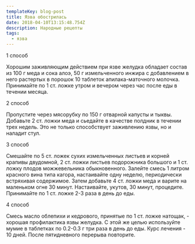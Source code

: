 ```yaml
---
templateKey: blog-post
title: Язва обострилась
date: 2018-04-10T13:15:48.754Z
description: Народные рецепты
tags:
  - язва
---
```

1 способ 



Хорошим заживляющим действием при язве желудка обладает состав из 100 г меда и сока алоэ, 50 г измельченного инжира с добавлением в него растертых в порошок 10 таблеток апилака-маточного молочка. Принимайте по 1 ст. ложке утром и вечером через час после еды в течении месяца. 



2 способ 



Пропустите через мясорубку по 150 г отварной капусты и тыквы. Добавьте 2 ст. ложки меда и сьедайте в качестве полдник в течении трех недель. Это не только способствует заживлению язвы, но и наладит стул. 



3 способ 



Смешайте по 5 ст. ложек сухих измельченных листьев и корней крапивы двудомной, 2 ст. ложки листьев подорожника большого и 1 ст. ложку плодов можжевельника обыкновенного. Залейте смесь 1 литром красного вина типа кагора, настаивайте одну неделю, периодически встряхивая содержимое. Затем добавьте 4 ст. ложки меда и варите на маленьком огне 30 минут. Настаивайте, укутов, 30 минут, процедите. Принимайте по 1 ст. ложке 2-3 раза в день до еды. 



4 способ 



Смесь масло облепихи и кедрового, принятые по 1 ст. ложке натощак, - хорошая профилактика язвы желудка. С этой же целью используйте мумие в таблетках по 0.2-0.3 г три раза в день до еды. Курс лечения - 10 дней. После пятидневного перерыва повторите.
